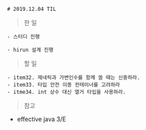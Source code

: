     # 2019.12.04 TIL

> 한 일

    - 스터디 진행

    - hirun 설계 진행

> 할 일

    - item32. 제네릭과 가변인수를 함께 쓸 때는 신중하라. 
    - item33. 타입 안전 이종 컨테이너를 고려하라
    - itme34. int 상수 대신 열거 타입을 사용하라.

> 참고

- effective java 3/E
